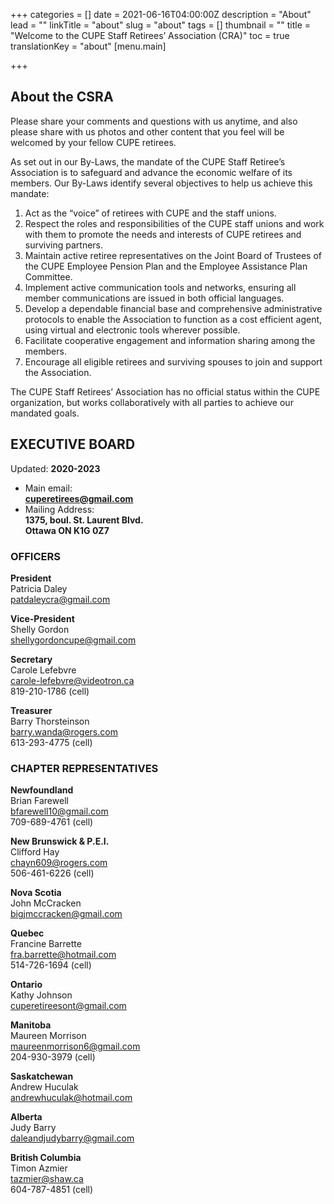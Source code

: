 +++
categories = []
date = 2021-06-16T04:00:00Z
description = "About"
lead = ""
linkTitle = "about"
slug = "about"
tags = []
thumbnail = ""
title = "Welcome to the CUPE Staff Retirees’ Association (CRA)"
toc = true
translationKey = "about"
[menu.main]

+++
## About the CSRA

Please share your comments and questions with us anytime, and also please share with us photos and other content that you feel will be welcomed by your fellow CUPE retirees.

As set out in our By-Laws, the mandate of the CUPE Staff Retiree’s Association is to safeguard and advance the economic welfare of its members. Our By-Laws identify several objectives to help us achieve this mandate:

1. Act as the “voice” of retirees with CUPE and the staff unions.
2. Respect the roles and responsibilities of the CUPE staff unions and work with them to promote the needs and interests of CUPE retirees and surviving partners.
3. Maintain active retiree representatives on the Joint Board of Trustees of the CUPE Employee Pension Plan and the Employee Assistance Plan Committee.
4. Implement active communication tools and networks, ensuring all member communications are issued in both official languages.
5. Develop a dependable financial base and comprehensive administrative protocols to enable the Association to function as a cost efficient agent, using virtual and electronic tools wherever possible.
6. Facilitate cooperative engagement and information sharing among the members.
7. Encourage all eligible retirees and surviving spouses to join and support the Association.

The CUPE Staff Retirees’ Association has no official status within the CUPE organization, but works collaboratively with all parties to achieve our mandated goals.

## **EXECUTIVE BOARD**

Updated: **2020-2023**

* Main email:  
  **cuperetirees@gmail.com**
* Mailing Address:  
  **1375, boul. St. Laurent Blvd.  
  Ottawa ON K1G 0Z7**

### **OFFICERS**

**President**  
Patricia Daley  
[patdaleycra@gmail.com](mailto:patdaleycra@gmail.com)

**Vice-President**  
Shelly Gordon  
[shellygordoncupe@gmail.com](mailto:shellygordoncupe@gmail.com)

**Secretary**  
Carole Lefebvre  
[carole-lefebvre@videotron.ca](mailto:carole-lefebvre@videotron.ca)  
819-210-1786 (cell)

**Treasurer**  
Barry Thorsteinson  
[barry.wanda@rogers.com](mailto:barry.wanda@rogers.com)  
613-293-4775 (cell)

### **CHAPTER REPRESENTATIVES**

**Newfoundland**  
Brian Farewell  
[bfarewell10@gmail.com](mailto:bfarewell10@gmail.com)  
709-689-4761 (cell)

**New Brunswick & P.E.I.**  
Clifford Hay  
[chayn609@rogers.com](mailto:chayn609@rogers.com)  
506-461-6226 (cell)

**Nova Scotia**  
John McCracken  
[bigjmccracken@gmail.com](mailto:bigjmccracken@gmail.com)

**Quebec**  
Francine Barrette  
[fra.barrette@hotmail.com](mailto:fra.barrette@hotmail.com)  
514-726-1694 (cell)

**Ontario**  
Kathy Johnson  
[cuperetireesont@gmail.com](mailto:cuperetireesont@gmail.com)

**Manitoba**  
Maureen Morrison  
[maureenmorrison6@gmail.com](mailto:maureenmorrison6@gmail.com)  
204-930-3979 (cell)

**Saskatchewan**  
Andrew Huculak  
[andrewhuculak@hotmail.com](mailto:andrewhuculak@hotmail.com)

**Alberta**  
Judy Barry  
[daleandjudybarry@gmail.com](mailto:daleandjudybarry@gmail.com)

**British Columbia**  
Timon Azmier  
[tazmier@shaw.ca](mailto:tazmier@shaw.ca)  
604-787-4851 (cell)